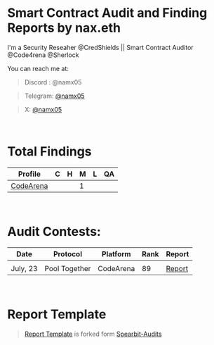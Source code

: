 # Smart Contract Audit and Finding Reports by nax.eth

I'm a Security Reseaher @CredShields || Smart Contract Auditor @Code4rena @Sherlock

You can reach me at:

> Discord : @namx05

> Telegram: [@namx05](https://t.me/namx05)

> X: [@namx05](https://twitter.com/namx05)

<br>

# Total Findings

| Profile                                    | C   | H   | M   | L   | QA  |
| ------------------------------------------ | --- | --- | --- | --- | --- |
| [CodeArena](https://code4rena.com/@namx05) |     |     | 1   |     |     |

<!--
| [Sherlock](https://sherlock.xyz/)          |     |     |     |     |     |
| [CodeHawks](https://www.codehawks.com/)    |     |     |     |     |     |
| Private                                   |     |     |     |     |     |
-->

<br>

# Audit Contests:

| Date     | Protocol      | Platform  | Rank | Report                  |
| -------- | ------------- | --------- | ---- | ----------------------- |
|          |               |           |      |                         |
| July, 23 | Pool Together | CodeArena | 89   | [Report](https://github.com/code-423n4/2023-07-pooltogether-findings/issues/431) |

<br>

# Report Template

> [Report Template](Report_Template.md) is forked form [Spearbit-Audits](https://github.com/spearbit-audits/report-template/blob/main/report.md)
